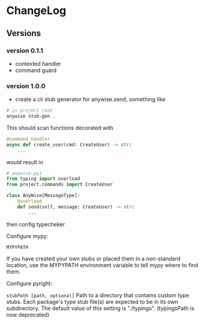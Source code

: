 # ChangeLog

## Versions

### version 0.1.1

- contexted handler
- command guard

### version 1.0.0

- create a cli stub generator for anywise.send, something like

```bash
# in project root
anywise stub-gen .
```

This should scan functions decorated with

```py
@command_handler
async def create_user(cmd: CreateUser) -> str:
    ...
```

would result in

```py
# anywise.pyi
from typing import overload
from project.commands import CreateUser

class AnyWise[MessageType]:
    @overload
    def send(self, message: CreateUser) -> str:
        ...
```

then config typecheker

Configure mypy:

`MYPYPATH`

If you have created your own stubs or placed them in a non-standard location,
use the MYPYPATH environment variable to tell mypy where to find them.

Configure pyright:

`stubPath [path, optional]`
Path to a directory that contains custom type stubs. Each package's type stub file(s) are expected to be in its own subdirectory. The default value of this setting is "./typings". (typingsPath is now deprecated)
